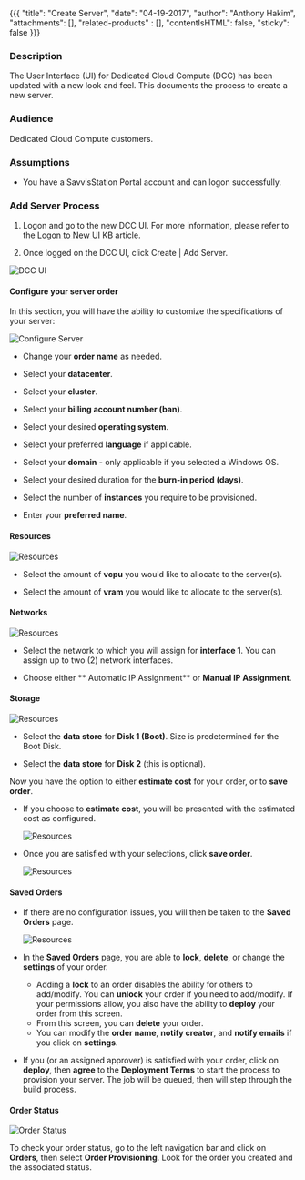 {{{
  "title": "Create Server",
  "date": "04-19-2017",
  "author": "Anthony Hakim",
  "attachments": [],
  "related-products" : [],
  "contentIsHTML": false,
  "sticky": false
}}}

### Description

The User Interface (UI) for Dedicated Cloud Compute (DCC) has been updated with a new look and feel. This documents the process to create a new server.

### Audience

Dedicated Cloud Compute customers.

### Assumptions

* You have a SavvisStation Portal account and can logon successfully.

### Add Server Process

1. Logon and go to the new DCC UI. For more information, please refer to the [Logon to New UI](./logon-new-UI.md) KB article.

2. Once logged on the DCC UI, click Create | Add Server.

  ![DCC UI](../../images/dcc/add-svr.png)

#### Configure your server order

In this section, you will have the ability to customize the specifications of your server:

  ![Configure Server](../../images/dcc/config-svr.png)

* Change your **order name** as needed.

* Select your **datacenter**.

* Select your **cluster**.

* Select your **billing account number (ban)**.

* Select your desired **operating system**.

* Select your preferred **language** if applicable.

* Select your **domain** - only applicable if you selected a Windows OS.

* Select your desired duration for the **burn-in period (days)**.

* Select the number of **instances** you require to be provisioned.

* Enter your **preferred name**.

#### Resources

  ![Resources](../../images/dcc/add-svr-resources.png)

* Select the amount of **vcpu** you would like to allocate to the server(s).

* Select the amount of **vram** you would like to allocate to the server(s).

#### Networks

![Resources](../../images/dcc/add-svr-networks.png)

* Select the network to which you will assign for **interface 1**. You can assign up to two (2) network interfaces.

* Choose either ** Automatic IP Assignment** or **Manual IP Assignment**.

#### Storage

  ![Resources](../../images/dcc/add-svr-storage.png)

* Select the **data store** for **Disk 1 (Boot)**. Size is predetermined for the Boot Disk.

* Select the **data store** for **Disk 2** (this is optional).

Now you have the option to either **estimate cost** for your order, or to **save order**.

* If you choose to **estimate cost**, you will be presented with the estimated cost as configured.

  ![Resources](../../images/dcc/add-svr-estimate-cost.png)

* Once you are satisfied with your selections, click **save order**.

  ![Resources](../../images/dcc/add-svr-save-order.png)

#### Saved Orders

* If there are no configuration issues, you will then be taken to the **Saved Orders** page.

  ![Resources](../../images/dcc/add-svr-order-page.png)

* In the **Saved Orders** page, you are able to **lock**, **delete**, or change the **settings** of your order.

  * Adding a **lock** to an order disables the ability for others to add/modify. You can **unlock** your order if you need to add/modify. If your permissions allow, you also have the ability to **deploy** your order from this screen.
  * From this screen, you can **delete** your order.
  * You can modify the **order name**, **notify creator**, and **notify emails** if you click on **settings**.

* If you (or an assigned approver) is satisfied with your order, click on **deploy**, then **agree** to the **Deployment Terms** to start the process to provision your server. The job will be queued, then will step through the build process.

#### Order Status

  ![Order Status](../../images/dcc/order-provisioning.png)

To check your order status, go to the left navigation bar and click on **Orders**, then select **Order Provisioning**. Look for the order you created and the associated status.
